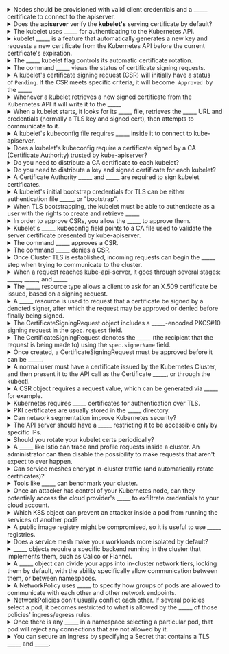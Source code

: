 <details>
<summary>Nodes should be provisioned with valid client credentials and&nbsp;a _____ certificate&nbsp;to connect to the apiserver.</summary>
public root certificate
<br></details>

<details>
<summary>Does the <b>apiserver</b> verify the <b>kubelet's</b> serving certificate by default?</summary>
No. The connection is subject to MITM attacks by default.
<br></details>

<details>
<summary><span style="color: rgb(34, 34, 34);">The kubelet uses _____ for authenticating to the Kubernetes API.</span></summary>
<span style="color: rgb(34, 34, 34);">certificates (with&nbsp;</span><span style="color: rgb(34, 34, 34);">1 year expiration)</span>
<br></details>

<details>
<summary>kubelet _____ is a feature that automatically generates a new key and requests a new certificate from the Kubernetes API before the current certificate's expiration.</summary>
certificate rotation
<br></details>

<details>
<summary>The _____ kubelet flag controls its automatic certificate rotation.</summary>
--rotate-certificates
<br></details>

<details>
<summary><span style="color: rgb(34, 34, 34);">The command _____ views the status of certificate signing requests.</span></summary>
kubectl get csr
<br></details>

<details>
<summary><span style="color: rgb(34, 34, 34);">A kubelet's certificate signing request (CSR) will initially have a status of&nbsp;</span><code>Pending</code><span style="color: rgb(34, 34, 34);">. If the CSR meets specific criteria, it will become&nbsp;</span><span style="color: rgb(34, 34, 34);">&nbsp;</span><code>Approved&nbsp;</code><span style="color: rgb(34, 34, 34);">by the _____</span></summary>
<span style="color: rgb(34, 34, 34);">kube controller manager</span>
<br></details>

<details>
<summary><span style="color: rgb(34, 34, 34);">Whenever a kubelet retrieves a new signed certificate from the Kubernetes API it will write it to the _____</span></summary>
disk
<br></details>

<details>
<summary>When a kubelet starts, it looks for its _____ file, retrieves the _____ URL and credentials (normally a TLS key and signed cert), then attempts to communicate to it.</summary>
kubeconfig
kube-apiserver
<br></details>

<details>
<summary>A kubelet's kubeconfig file requires _____ inside it to connect to kube-apiserver.</summary>
a key and a cert
<br></details>

<details>
<summary>Does a kubelet's kubeconfig require a certificate signed by a CA (Certificate Authority) trusted by kube-apiserver?</summary>
Yes
<br></details>

<details>
<summary>Do you need to distribute a CA certificate to each kubelet?</summary>
No - only the master nodes where kube-apiserver is running.
<br></details>

<details>
<summary>Do you need to distribute a key and signed certificate for each kubelet?</summary>
Yes - ideally unique ones.
<br></details>

<details>
<summary>A Certificate Authority _____ and _____ are required to sign kubelet certificates.</summary>
key and certificate
<br></details>

<details>
<summary>A kubelet's initial bootstrap credentials for TLS can be either authentication file _____, or "bootstrap".</summary>
tokens
<br></details>

<details>
<summary><span style="color: rgb(34, 34, 34);">When TLS bootstrapping, the kubelet must be able to authenticate as a user with the rights to create and retrieve _____</span></summary>
CSRs
<br></details>

<details>
<summary><span style="color: rgb(34, 34, 34);">In order to approve CSRs, you allow the _____ to approve them.</span></summary>
<span style="color: rgb(34, 34, 34);">kube-controller-manager</span>
<br></details>

<details>
<summary>Kubelet's _____ kubeconfig field points to a CA file used to validate the server certificate presented by kube-apiserver.</summary>
certificate-authority
<br></details>

<details>
<summary>The command _____ approves a CSR.</summary>
kubectl certificate approve &lt;cert&gt;
<br></details>

<details>
<summary>The command _____ denies a CSR.</summary>
kubectl certificate deny &lt;cert&gt;
<br></details>

<details>
<summary><span style="color: rgb(34, 34, 34);">Once Cluster TLS is established, incoming requests can begin the _____ step when trying to communicate to the cluster.</span></summary>
<span style="color: rgb(34, 34, 34);">Authentication</span>
<br></details>

<details>
<summary><span style="color: rgb(34, 34, 34);">When a request reaches kube-api-server, it goes through several stages: _____, _____, and _____</span></summary>
Authentication, Authorization, Admission Control<img src="access-control-overview.svg">
<br></details>

<details>
<summary>The _____&nbsp;<span style="color: rgb(34, 34, 34);">resource type allows a client to ask for an X.509 certificate be issued, based on a signing request.</span></summary>
<em>CertificateSigningRequest</em>
<br></details>

<details>
<summary><span style="color: rgb(34, 34, 34);">A _____ resource is used to request that a certificate be signed by a denoted signer, after which the request may be approved or denied before finally being signed.</span></summary>
<span style="color: rgb(34, 34, 34);">CertificateSigningRequest (CSR)</span>
<br></details>

<details>
<summary><span style="color: rgb(34, 34, 34);">The CertificateSigningRequest object includes a _____-encoded PKCS#10 signing request in the&nbsp;</span><code>spec.request</code><span style="color: rgb(34, 34, 34);">&nbsp;field.</span></summary>
<span style="color: rgb(34, 34, 34);">PEM</span>
<br></details>

<details>
<summary><span style="color: rgb(34, 34, 34);">The CertificateSigningRequest denotes the </span><i>_____&nbsp;</i><span style="color: rgb(34, 34, 34);">(the recipient that the request is being made to) using the&nbsp;</span><code>spec.signerName</code><span style="color: rgb(34, 34, 34);">&nbsp;field.</span></summary>
<em>signer</em><span style="color: rgb(34, 34, 34);">&nbsp;</span>
<br></details>

<details>
<summary><span style="color: rgb(34, 34, 34);">Once created, a CertificateSigningRequest must be approved before it can be _____.</span></summary>
<span style="color: rgb(34, 34, 34);">signed</span>
<br></details>

<details>
<summary><span style="color: rgb(34, 34, 34);">A normal user must have a certificate issued by the Kubernetes Cluster, and then present it to the API call as the&nbsp;</span><span style="color: rgb(34, 34, 34);">Certificate&nbsp;</span><span style="color: rgb(34, 34, 34);">_____, or through the kubectl.</span></summary>
<span style="color: rgb(34, 34, 34);">Header</span>
<br></details>

<details>
<summary>A CSR object requires a request value, which can be generated via _____ for example.</summary>
openssl
<br></details>

<details>
<summary><span style="color: rgb(34, 34, 34);">Kubernetes requires _____ certificates for authentication over TLS.</span></summary>
<span style="color: rgb(34, 34, 34);">PKI&nbsp;</span>
<br></details>

<details>
<summary>PKI certificates are usually stored in the _____ directory.</summary>
/etc/kubernetes/pki
<br></details>

<details>
<summary>Can network segmentation improve Kubernetes security?</summary>
Yes
<br></details>

<details>
<summary>The API server should have a _____ restricting it to be accessible only by specific IPs.</summary>
firewall
<br></details>

<details>
<summary>Should you rotate your kubelet certs periodically?</summary>
Yes
<br></details>

<details>
<summary>A _____ like Istio can trace and profile requests inside a cluster. An administrator can then disable the possibility to make requests that aren't expect to ever happen.</summary>
service mesh
<br></details>

<details>
<summary>Can service meshes encrypt in-cluster traffic (and automatically rotate certificates)?</summary>
Yes
<br></details>

<details>
<summary>Tools like _____ can benchmark your cluster.</summary>
kube-bench
<br></details>

<details>
<summary>Once an attacker has control of your Kubernetes node, can they potentialy access the cloud provider's _____ to exfiltrate credentials to your cloud account.</summary>
user and metadata APIs
<br></details>

<details>
<summary>Which K8S object can prevent an attacker inside a pod from running the services of another pod?</summary>
NetworkPolicy
<br></details>

<details>
<summary>A public image registry might be compromised, so it is useful to use _____ registries.</summary>
dedicated, private
<br></details>

<details>
<summary>Does a service mesh make your workloads more isolated by default?</summary>
Yes
<br></details>

<details>
<summary>_____ objects require a specific backend running in the cluster that implements them, such as Calico or Flannel.</summary>
NetworkPolicy
<br></details>

<details>
<summary>A _____ object can divide your apps into in-cluster network tiers, locking them by default, with the ability specifically allow communication between them, or between namespaces.</summary>
NetworkPolicy
<br></details>

<details>
<summary>A NetworkPolicy uses _____ to specify how groups of pods&nbsp;are allowed to communicate with each other and other network endpoints.</summary>
labels
<br></details>

<details>
<summary>NetworkPolicies don't usually conflict each other. If<span style="color: rgb(34, 34, 34);">&nbsp;several policies select a pod, it becomes restricted to what is allowed by the _____ of those policies' ingress/egress rules.</span></summary>
<span style="color: rgb(34, 34, 34);">union</span>
<br></details>

<details>
<summary><span style="color: rgb(34, 34, 34);">Once there is any _____ in a namespace selecting a particular pod, that pod will reject any connections that are not allowed by it.</span></summary>
<span style="color: rgb(34, 34, 34);">NetworkPolicy</span>
<br></details>

<details>
<summary><span style="color: rgb(34, 34, 34);">You can secure an Ingress by specifying a</span><span style="color: rgb(34, 34, 34);">&nbsp;Secret&nbsp;</span><span style="color: rgb(34, 34, 34);">that contains a TLS _____ and _____.</span></summary>
<span style="color: rgb(34, 34, 34);">private key and certificate</span>
<br></details>